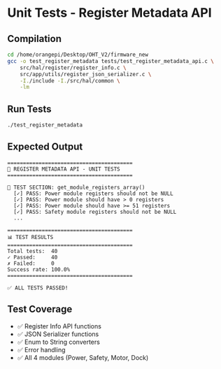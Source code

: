 # Unit Tests - Register Metadata API

## Compilation

```bash
cd /home/orangepi/Desktop/OHT_V2/firmware_new
gcc -o test_register_metadata tests/test_register_metadata_api.c \
    src/hal/register/register_info.c \
    src/app/utils/register_json_serializer.c \
    -I./include -I./src/hal/common \
    -lm
```

## Run Tests

```bash
./test_register_metadata
```

## Expected Output

```
========================================
🧪 REGISTER METADATA API - UNIT TESTS
========================================

🧪 TEST SECTION: get_module_registers_array()
  [✓] PASS: Power module registers should not be NULL
  [✓] PASS: Power module should have > 0 registers
  [✓] PASS: Power module should have >= 51 registers
  [✓] PASS: Safety module registers should not be NULL
  ...

========================================
📊 TEST RESULTS
========================================
Total tests:  40
✓ Passed:     40
✗ Failed:     0
Success rate: 100.0%
========================================

✅ ALL TESTS PASSED!
```

## Test Coverage

- ✅ Register Info API functions
- ✅ JSON Serializer functions
- ✅ Enum to String converters
- ✅ Error handling
- ✅ All 4 modules (Power, Safety, Motor, Dock)

